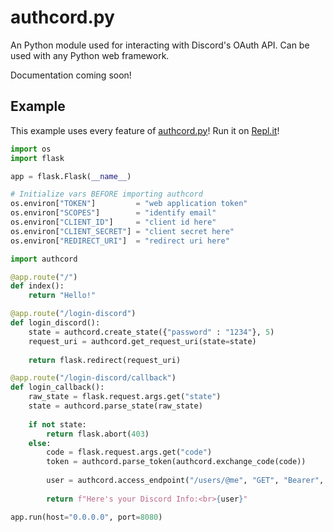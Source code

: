 # authcord.py
An Python module used for interacting with Discord's OAuth API. Can be used with any Python web framework.

Documentation coming soon!


## Example

This example uses every feature of [authcord.py](https://github.com/IreTheKID/authcord.py/blob/main/authcord/__init__.py)! Run it on [Repl.it](https://repl.it/@IreTheKID/Authcord-Example#main.py)!

```python
import os
import flask

app = flask.Flask(__name__)

# Initialize vars BEFORE importing authcord
os.environ["TOKEN"]         = "web application token"
os.environ["SCOPES"]        = "identify email"
os.environ["CLIENT_ID"]     = "client id here"
os.environ["CLIENT_SECRET"] = "client secret here"
os.environ["REDIRECT_URI"]  = "redirect uri here"

import authcord

@app.route("/")
def index():
    return "Hello!"

@app.route("/login-discord")
def login_discord():
    state = authcord.create_state({"password" : "1234"}, 5)
    request_uri = authcord.get_request_uri(state=state)
    
    return flask.redirect(request_uri)

@app.route("/login-discord/callback")
def login_callback():
    raw_state = flask.request.args.get("state")
    state = authcord.parse_state(raw_state)
    
    if not state:
        return flask.abort(403)
    else:
        code = flask.request.args.get("code")
        token = authcord.parse_token(authcord.exchange_code(code))
        
        user = authcord.access_endpoint("/users/@me", "GET", "Bearer", token["access_token"])
        
        return f"Here's your Discord Info:<br>{user}"

app.run(host="0.0.0.0", port=8080)
```
